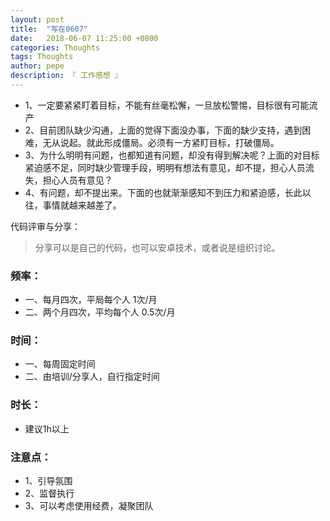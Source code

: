 ```yaml
---
layout: post
title:  "写在0607"
date:   2018-06-07 11:25:00 +0800
categories: Thoughts
tags: Thoughts
author: pepe
description: 『 工作感想 』
---
```


* 1、一定要紧紧盯着目标，不能有丝毫松懈，一旦放松警惕，目标很有可能流产
* 2、目前团队缺少沟通，上面的觉得下面没办事，下面的缺少支持，遇到困难，无从说起。就此形成僵局。必须有一方紧盯目标，打破僵局。
* 3、为什么明明有问题，也都知道有问题，却没有得到解决呢？上面的对目标紧迫感不足，同时缺少管理手段，明明有想法有意见，却不提，担心人员流失，担心人员有意见？
* 4、有问题，却不提出来。下面的也就渐渐感知不到压力和紧迫感，长此以往，事情就越来越差了。

代码评审与分享：

> 分享可以是自己的代码，也可以安卓技术，或者说是组织讨论。

### 频率：
* 一、每月四次，平局每个人 1次/月
* 二、两个月四次，平均每个人 0.5次/月

### 时间：
* 一、每周固定时间
* 二、由培训/分享人，自行指定时间

### 时长：
* 建议1h以上

### 注意点：
* 1、引导氛围
* 2、监督执行
* 3、可以考虑使用经费，凝聚团队

